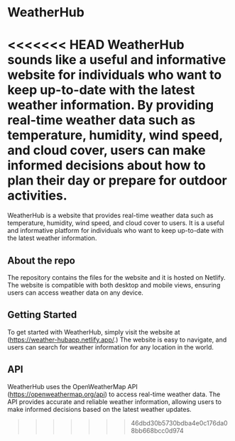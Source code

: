 # WeatherHub
<<<<<<< HEAD
 WeatherHub sounds like a useful and informative website for individuals who want to keep up-to-date with the latest weather information. By providing real-time weather data such as temperature, humidity, wind speed, and cloud cover, users can make informed decisions about how to plan their day or prepare for outdoor activities. 
=======
WeatherHub is a website that provides real-time weather data such as temperature, humidity, wind speed, and cloud cover to users. 
It is a useful and informative platform for individuals who want to keep up-to-date with the latest weather information.

## About the repo
The repository contains the files for the website and it is hosted on Netlify. The website is compatible with both desktop and mobile views, 
ensuring users can access weather data on any device.

## Getting Started
To get started with WeatherHub, simply visit the website at (https://weather-hubapp.netlify.app/.)
The website is easy to navigate, and users can search for weather information for any location in the world.

## API
WeatherHub uses the OpenWeatherMap API (https://openweathermap.org/api) to access real-time weather data. 
The API provides accurate and reliable weather information,
allowing users to make informed decisions based on the latest weather updates.
>>>>>>> 46dbd30b5730bdba4e0c176da08bb668bcc0d974
